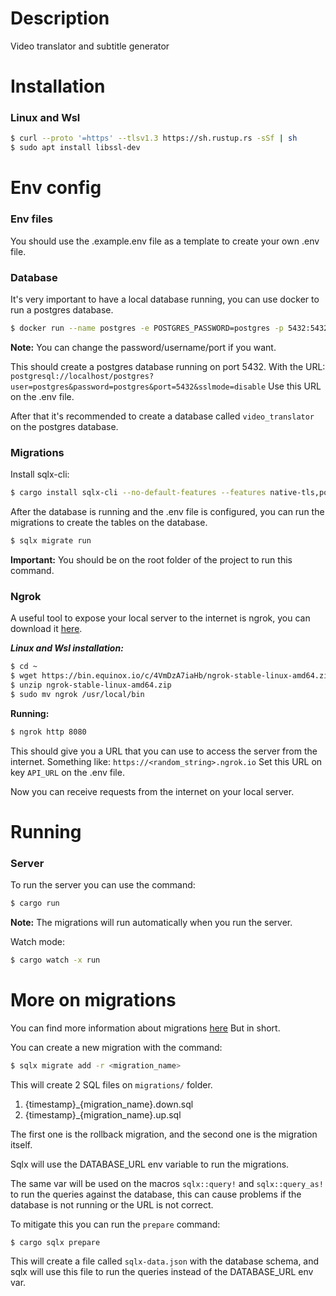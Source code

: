 # Description
Video translator and subtitle generator

# Installation

### Linux and Wsl
```bash
$ curl --proto '=https' --tlsv1.3 https://sh.rustup.rs -sSf | sh
$ sudo apt install libssl-dev
```

# Env config

### Env files
You should use the .example.env file as a template to create your own .env file.

### Database

It's very important to have a local database running, you can use docker to run a postgres database.

```bash
$ docker run --name postgres -e POSTGRES_PASSWORD=postgres -p 5432:5432 -d postgres
```
**Note:**
You can change the password/username/port if you want. 

This should create a postgres database running on port 5432.
With the URL: 
`postgresql://localhost/postgres?user=postgres&password=postgres&port=5432&sslmode=disable`
Use this URL on the .env file.

After that it's recommended to create a database called `video_translator` on the postgres database.

### Migrations
Install sqlx-cli:
```bash
$ cargo install sqlx-cli --no-default-features --features native-tls,postgres
```

After the database is running and the .env file is configured, you can run the migrations to create the tables on the database.

```bash
$ sqlx migrate run
```

**Important:**
You should be on the root folder of the project to run this command.

### Ngrok
A useful tool to expose your local server to the internet is ngrok, you can download it [here](https://ngrok.com/download).

***Linux and Wsl installation:***
```bash
$ cd ~
$ wget https://bin.equinox.io/c/4VmDzA7iaHb/ngrok-stable-linux-amd64.zip
$ unzip ngrok-stable-linux-amd64.zip
$ sudo mv ngrok /usr/local/bin
```

**Running:**
```bash
$ ngrok http 8080
```

This should give you a URL that you can use to access the server from the internet.
Something like: `https://<random_string>.ngrok.io`
Set this URL on key `API_URL` on the .env file.

Now you can receive requests from the internet on your local server.
# Running

### Server
To run the server you can use the command:
```bash
$ cargo run
```
**Note:**
The migrations will run automatically when you run the server.

Watch mode:
```bash
$ cargo watch -x run
```

# More on migrations
You can find more information about migrations [here](https://github.com/launchbadge/sqlx/tree/main/sqlx-cli)
But in short.

You can create a new migration with the command:
```bash
$ sqlx migrate add -r <migration_name>
```

This will create 2 SQL files on `migrations/` folder.
1. {timestamp}_{migration_name}.down.sql
2. {timestamp}_{migration_name}.up.sql

The first one is the rollback migration, and the second one is the migration itself.

Sqlx will use the DATABASE_URL env variable to run the migrations.

The same var will be used on the macros `sqlx::query!` and `sqlx::query_as!` to run the queries against the database,
this can cause problems if the database is not running or the URL is not correct.

To mitigate this you can run the `prepare` command:
```bash	
$ cargo sqlx prepare
```
This will create a file called `sqlx-data.json` with the database schema, and sqlx will use this file to run the queries instead of the DATABASE_URL env var.
